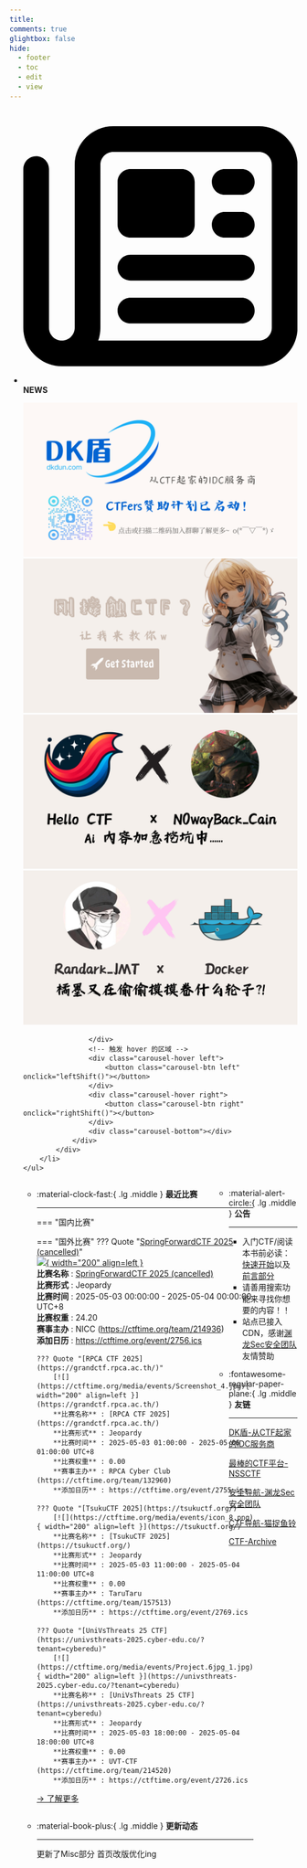 ```yaml
---
title: 
comments: true
glightbox: false
hide:
  - footer
  - toc
  - edit
  - view
---
```


<div class="grid cards">
    <ul>
        <li>
            <p><span class="twemoji lg middle"><svg xmlns="http://www.w3.org/2000/svg"
                        viewBox="0 0 512 512"><!--! Font Awesome Free 6.5.1 by @fontawesome - https://fontawesome.com License - https://fontawesome.com/license/free (Icons: CC BY 4.0, Fonts: SIL OFL 1.1, Code: MIT License) Copyright 2023 Fonticons, Inc.-->
                        <path
                            d="M168 80c-13.3 0-24 10.7-24 24v304c0 8.4-1.4 16.5-4.1 24H440c13.3 0 24-10.7 24-24V104c0-13.3-10.7-24-24-24H168zM72 480c-39.8 0-72-32.2-72-72V112c0-13.3 10.7-24 24-24s24 10.7 24 24v296c0 13.3 10.7 24 24 24s24-10.7 24-24V104c0-39.8 32.2-72 72-72h272c39.8 0 72 32.2 72 72v304c0 39.8-32.2 72-72 72H72zm104-344c0-13.3 10.7-24 24-24h96c13.3 0 24 10.7 24 24v80c0 13.3-10.7 24-24 24h-96c-13.3 0-24-10.7-24-24v-80zm200-24h32c13.3 0 24 10.7 24 24s-10.7 24-24 24h-32c-13.3 0-24-10.7-24-24s10.7-24 24-24zm0 80h32c13.3 0 24 10.7 24 24s-10.7 24-24 24h-32c-13.3 0-24-10.7-24-24s10.7-24 24-24zm-176 80h208c13.3 0 24 10.7 24 24s-10.7 24-24 24H200c-13.3 0-24-10.7-24-24s10.7-24 24-24zm0 80h208c13.3 0 24 10.7 24 24s-10.7 24-24 24H200c-13.3 0-24-10.7-24-24s10.7-24 24-24z">
                        </path>
                    </svg></span> <strong>NEWS</strong></p>
            <div class="grid cards">
                <div class="carousel">
                    <div class="carousel-container">
                        <a href="https://www.dkdun.cn/"><img src="./assets/banner-dkdun.png" /></a>
                        <a href="../hc-start/" target="_blank"><img src="./assets/banner-quickstart.png" /></a>
                        <a href="../hc-ai/" target="_blank"><img src="./assets/banner-update.png" /></a>
                        <a href="https://github.com/CTF-Archives" target="_blank"><img src="./assets/banner-Achieve.png" /></a>
                        
                    </div>
                    <!-- 触发 hover 的区域 -->
                    <div class="carousel-hover left">
                        <button class="carousel-btn left" onclick="leftShift()"></button>
                    </div>
                    <div class="carousel-hover right">
                        <button class="carousel-btn right" onclick="rightShift()"></button>
                    </div>
                    <div class="carousel-bottom"></div>
                </div>
            </div>
        </li>
    </ul>
</div>

<div class="grid grid-cols-8 gap-4" style="display: grid;grid-template-columns: 70% 30%;" markdown>

<div class="grid cards" style="display: grid; grid-template-columns: 1fr;" markdown>

<div class="grid cards" markdown>

-   :material-clock-fast:{ .lg .middle } __最近比赛__

    ---
    <!-- 主页赛事展示_开始 -->
    === "国内比赛"
    
    === "国外比赛"
        ??? Quote "[SpringForwardCTF 2025 (cancelled)](https://the-event-is-cancelled.com/)"  
            [![](https://ctftime.org/media/events/Social_Media_Icon.png){ width="200" align=left }](https://the-event-is-cancelled.com/)  
            **比赛名称** : [SpringForwardCTF 2025 (cancelled)](https://the-event-is-cancelled.com/)  
            **比赛形式** : Jeopardy  
            **比赛时间** : 2025-05-03 00:00:00 - 2025-05-04 00:00:00 UTC+8  
            **比赛权重** : 24.20  
            **赛事主办** : NICC (https://ctftime.org/team/214936)  
            **添加日历** : https://ctftime.org/event/2756.ics  
            
        ??? Quote "[RPCA CTF 2025](https://grandctf.rpca.ac.th/)"  
            [![](https://ctftime.org/media/events/Screenshot_4.jpg){ width="200" align=left }](https://grandctf.rpca.ac.th/)  
            **比赛名称** : [RPCA CTF 2025](https://grandctf.rpca.ac.th/)  
            **比赛形式** : Jeopardy  
            **比赛时间** : 2025-05-03 01:00:00 - 2025-05-06 01:00:00 UTC+8  
            **比赛权重** : 0.00  
            **赛事主办** : RPCA Cyber Club (https://ctftime.org/team/132960)  
            **添加日历** : https://ctftime.org/event/2755.ics  
            
        ??? Quote "[TsukuCTF 2025](https://tsukuctf.org/)"  
            [![](https://ctftime.org/media/events/icon_8.png){ width="200" align=left }](https://tsukuctf.org/)  
            **比赛名称** : [TsukuCTF 2025](https://tsukuctf.org/)  
            **比赛形式** : Jeopardy  
            **比赛时间** : 2025-05-03 11:00:00 - 2025-05-04 11:00:00 UTC+8  
            **比赛权重** : 0.00  
            **赛事主办** : TaruTaru (https://ctftime.org/team/157513)  
            **添加日历** : https://ctftime.org/event/2769.ics  
            
        ??? Quote "[UniVsThreats 25 CTF](https://univsthreats-2025.cyber-edu.co/?tenant=cyberedu)"  
            [![](https://ctftime.org/media/events/Project.6jpg_1.jpg){ width="200" align=left }](https://univsthreats-2025.cyber-edu.co/?tenant=cyberedu)  
            **比赛名称** : [UniVsThreats 25 CTF](https://univsthreats-2025.cyber-edu.co/?tenant=cyberedu)  
            **比赛形式** : Jeopardy  
            **比赛时间** : 2025-05-03 18:00:00 - 2025-05-04 18:00:00 UTC+8  
            **比赛权重** : 0.00  
            **赛事主办** : UVT-CTF (https://ctftime.org/team/214520)  
            **添加日历** : https://ctftime.org/event/2726.ics  
            
    <!-- 主页赛事展示_结束 -->
    [→ 了解更多](./Event/)

</div>
  <div class="grid cards" markdown>

-   :material-book-plus:{ .lg .middle } __更新动态__

    ---

    更新了Misc部分 首页改版优化ing

</div>  
</div>
<div class="grid cards" markdown>

<div class="grid cards" markdown>

-   :material-alert-circle:{ .lg .middle } __公告__

    ---

    - 入门CTF/阅读本书前必读：[快速开始](./hc-start/)以及[前言部分](./hc-preface/)  
    - 请善用搜索功能来寻找你想要的内容！！
    - 站点已接入 CDN，感谢[渊龙Sec安全团队](https://dh.aabyss.cn)友情赞助

-   :fontawesome-regular-paper-plane:{ .lg .middle } __友链__

    ---

    [DK盾-从CTF起家的IDC服务商](https://www.dkdun.cn)

    [最棒的CTF平台-NSSCTF](https://www.nssctf.cn/)  

    [安全导航-渊龙Sec安全团队](https://dh.aabyss.cn)    

    [CTF导航-猫捉鱼铃](https://ctf.mzy0.com/)

    [CTF-Archive](https://github.com/CTF-Archives)

</div>   

</div>

</div>
